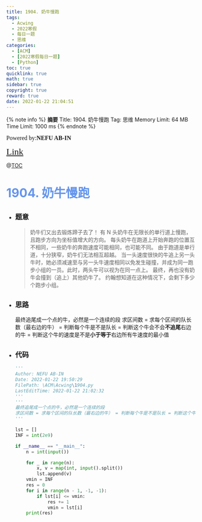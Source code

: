 ```yaml
---
title: 1904. 奶牛慢跑
tags:
  - Acwing
  - 2022寒假
  - 每日一题
  - 思维
categories:
  - [ACM]
  - [2022寒假每日一题]
  - [Python]
toc: true
quicklink: true
math: true
sidebar: true
copyright: true
reward: true
date: 2022-01-22 21:04:51
---
```



{% note info %}
**摘要**
Title: 1904. 奶牛慢跑
Tag: 思维
Memory Limit: 64 MB
Time Limit: 1000 ms
{% endnote %}
<!-- more -->

<font size=3 face=楷体>Powered by:**NEFU AB-IN**</font>

<font color=#FFA500 size=5 face=楷体>[Link](https://www.acwing.com/problem/content/1906/)</font>

@[TOC](文章目录)

# <font color=#6495ED size=6>1904. 奶牛慢跑</font>

* ## <font size=4 face=粗体>题意</font>

  >奶牛们又出去锻炼蹄子去了！
  >有 N 头奶牛在无限长的单行道上慢跑，且跑步方向为坐标值增大的方向。
  >每头奶牛在跑道上开始奔跑的位置互不相同，一些奶牛的奔跑速度可能相同，也可能不同。
  >由于跑道是单行道，十分狭窄，奶牛们无法相互超越。
  >当一头速度很快的牛追上另一头牛时，她必须减速至与另一头牛速度相同以免发生碰撞，并成为同一跑步小组的一员。此时，两头牛可以视为在同一点上。
  >最终，再也没有奶牛会撞到（追上）其他奶牛了。
  >约翰想知道在这种情况下，会剩下多少个跑步小组。

* ## <font size=4 face=粗体>思路</font>

  最终追尾成一个点的牛，必然是一个连续的段
  求区间数 = 求每个区间的队长数（最右边的牛） = 判断每个牛是不是队长 = 判断这个牛会不会**不追尾**右边的牛 = 判断这个牛的速度是不是**小于等于**右边所有牛速度的最小值

* ## <font size=4 face=粗体>代码</font>

  ```python
  '''
  Author: NEFU AB-IN
  Date: 2022-01-22 19:50:29
  FilePath: \ACM\Acwing\1904.py
  LastEditTime: 2022-01-22 21:02:32
  '''
  '''
  最终追尾成一个点的牛，必然是一个连续的段
  求区间数 = 求每个区间的队长数（最右边的牛） = 判断每个牛是不是队长 = 判断这个牛会不会$不追尾$右边的牛 = 判断这个牛的速度是不是小于等于右边所有牛速度的最小值
  '''

  lst = []
  INF = int(2e9)

  if __name__ == "__main__":
      n = int(input())

      for _ in range(n):
          x, v = map(int, input().split())
          lst.append(v)
      vmin = INF
      res = 0
      for i in range(n - 1, -1, -1):
          if lst[i] <= vmin:
              res += 1
              vmin = lst[i]
      print(res)

  ``` 